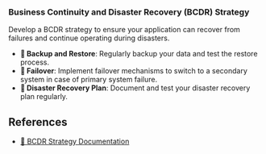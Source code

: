 ### Business Continuity and Disaster Recovery (BCDR) Strategy
Develop a BCDR strategy to ensure your application can recover from failures and continue operating during disasters.

- **🔄 Backup and Restore**: Regularly backup your data and test the restore process.
- **🔀 Failover**: Implement failover mechanisms to switch to a secondary system in case of primary system failure.
- **📄 Disaster Recovery Plan**: Document and test your disaster recovery plan regularly.

## References
- [📄 BCDR Strategy Documentation](https://docs.microsoft.com/en-us/azure/architecture/resiliency/)